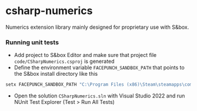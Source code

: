 # csharp-numerics
Numerics extension library mainly designed for proprietary use with S&box.

### Running unit tests
- Add project to S&box Editor and make sure that project file `code/CSharpNumerics.csproj` is generated
- Define the environment variable `FACEPUNCH_SANDBOX_PATH` that points to the S&box install directory like this
```bash
setx FACEPUNCH_SANDBOX_PATH "C:\Program Files (x86)\Steam\steamapps\common\sbox"
```
- Open the solution `CSharpNumerics.sln` with Visual Studio 2022 and run NUnit Test Explorer (Test > Run All Tests)

